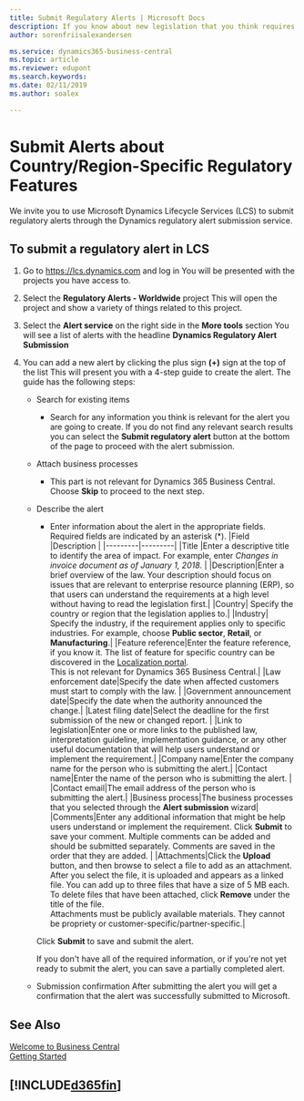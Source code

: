 ```yaml
---
title: Submit Regulatory Alerts | Microsoft Docs
description: If you know about new legislation that you think requires feature support in Business Central, you can follow this guide to submit a regulatory alert to the product team.
author: sorenfriisalexandersen

ms.service: dynamics365-business-central
ms.topic: article
ms.reviewer: edupont
ms.search.keywords:
ms.date: 02/11/2019
ms.author: soalex

---
```

# Submit Alerts about Country/Region-Specific Regulatory Features

We invite you to use Microsoft Dynamics Lifecycle Services (LCS) to submit regulatory alerts through the Dynamics regulatory alert submission service.  

## To submit a regulatory alert in LCS

1. Go to https://lcs.dynamics.com and log in
    You will be presented with the projects you have access to.

2. Select the **Regulatory Alerts - Worldwide** project
    This will open the project and show a variety of things related to this project.

3. Select the **Alert service** on the right side in the **More tools** section
    You will see a list of alerts with the headline **Dynamics Regulatory Alert Submission**

4. You can add a new alert by clicking the plus sign **(+)** sign at the top of the list
    This will present you with a 4-step guide to create the alert. The guide has the following steps:
    - Search for existing items
        - Search for any information you think is relevant for the alert you are going to create. If you do not find any relevant search results you can select the **Submit regulatory alert** button at the bottom of the page to proceed with the alert submission.
    - Attach business processes
        - This part is not relevant for Dynamics 365 Business Central. Choose **Skip** to proceed to the next step.
    - Describe the alert
        - Enter information about the alert in the appropriate fields. Required fields are indicated by an asterisk (\*).
            |Field  |Description  |
            |---------|---------|
            |Title  |Enter a descriptive title to identify the area of impact. For example, enter *Changes in invoice document as of January 1, 2018*. |
            |Description|Enter a brief overview of the law. Your description should focus on issues that are relevant to enterprise resource planning (ERP), so that users can understand the requirements at a high level without having to read the legislation first.|
            |Country| Specify the country or region that the legislation applies to.|
            |Industry| Specify the industry, if the requirement applies only to specific industries. For example, choose **Public sector**, **Retail**, or **Manufacturing**.|
            |Feature reference|Enter the feature reference, if you know it. The list of feature for specific country can be discovered in the [Localization portal](https://mbs.microsoft.com/customersource/global/ax/support/support-news/GFMLocalizationPortalMC).</br>This is not relevant for Dynamics 365 Business Central.</i>|
            |Law enforcement date|Specify the date when affected customers must start to comply with the law. |
            |Government announcement date|Specify the date when the authority announced the change.|
            |Latest filing date|Select the deadline for the first submission of the new or changed report. |
            |Link to legislation|Enter one or more links to the published law, interpretation guideline, implementation guidance, or any other useful documentation that will help users understand or implement the requirement.|
            |Company name|Enter the company name for the person who is submitting the alert.|
            |Contact name|Enter the name of the person who is submitting the alert. |
            |Contact email|The email address of the person who is submitting the alert.|
            |Business process|The business processes that you selected through the **Alert submission** wizard|
            |Comments|Enter any additional information that might be help users understand or implement the requirement. Click **Submit** to save your comment. Multiple comments can be added and should be submitted separately. Comments are saved in the order that they are added. |
            |Attachments|Click the **Upload** button, and then browse to select a file to add as an attachment. After you select the file, it is uploaded and appears as a linked file. You can add up to three files that have a size of 5 MB each. To delete files that have been attached, click **Remove** under the title of the file. </br>Attachments must be publicly available materials. They cannot be propriety or customer-specific/partner-specific.|

        Click **Submit** to save and submit the alert.

        If you don't have all of the required information, or if you're not yet ready to submit the alert, you can save a partially completed alert.

    - Submission confirmation
        After submitting the alert you will get a confirmation that the alert was successfully submitted to Microsoft.

## See Also

[Welcome to Business Central](index.md)  
[Getting Started](product-get-started.md)  

## [!INCLUDE[d365fin](/includes/free_trial_md.md)]  
